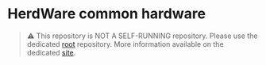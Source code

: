 # HerdWare common hardware

> :warning: This repository is NOT A SELF-RUNNING repository.
> Please use the dedicated [root](https://github.com/herd-ware/root) repository. More information available on the dedicated [site](https://herd-ware.github.io/).
